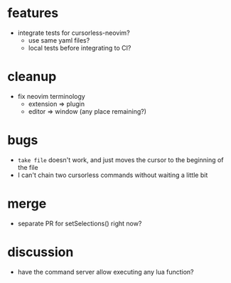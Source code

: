 # features

- integrate tests for cursorless-neovim?
  - use same yaml files?
  - local tests before integrating to CI?

# cleanup

- fix neovim terminology
  - extension => plugin
  - editor => window (any place remaining?)

# bugs

- `take file` doesn't work, and just moves the cursor to the beginning of the file
- I can't chain two cursorless commands without waiting a little bit

# merge

- separate PR for setSelections() right now?

# discussion

- have the command server allow executing any lua function?

